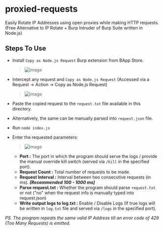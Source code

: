 # proxied-requests

Easily Rotate IP Addresses using open proxies while making HTTP requests. (Free Alternative to IP Rotate + Burp Intruder of Burp Suite written in Node.js)

## Steps To Use

- Install `Copy as Node.js Request` Burp extension from BApp Store.
  > ![image](https://user-images.githubusercontent.com/34577844/162638363-61e24a98-ff68-461e-8a7a-d7ecd2019e52.png)
- Intercept any request and `Copy as Node.js Request` (Accessed via a Request -> Action -> Copy as Node.js Request)
  > ![image](https://user-images.githubusercontent.com/34577844/162635230-3214e0ad-f280-4d06-a8be-62c8570077bf.png)
- Paste the copied request to the `request.txt` file available in this directory.
- Alternatively, the same can be manually parsed into `request.json` file.
- Run `node index.js`
- Enter the requested parameters: 

  > ![image](https://user-images.githubusercontent.com/34577844/162638166-00ea1fc6-5bed-48bd-b20f-ffc429806ed3.png)

  * **Port :** The port in which the program should serve the logs / provide the manual override kill switch (served via `/kill` in the specified port).
  * **Request Count :** Total number of requests to be made.
  * **Request Interval :** Interval between two consecutive requests (in ms). _**[Recommended 100 - 1000 ms]**_
  * **Parse request.txt :** Whether the program should parse `request.txt` or not ("no" when the request info is manually typed into request.json)
  * **Write output logs to log.txt :** Enable / Disable Logs (If true logs will be written in `log.txt` file and served via `/logs` in the specified port).

_PS. The program repeats the same valid IP Address till an error code of 429 (Too Many Requests) is emitted._

